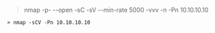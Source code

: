 
 > nmap -p- --open -sC -sV --min-rate 5000 -vvv -n -Pn 10.10.10.10
    

    
    > nmap -sCV -Pn 10.10.10.10